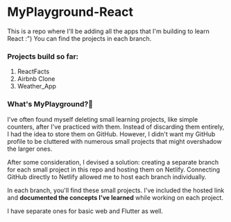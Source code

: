 # MyPlayground-React
This is a repo where I'll be adding all the apps that I'm building to learn React :")
You can find the projects in each branch.

### Projects build so far:
1. ReactFacts
2. Airbnb Clone
3. Weather_App

### What's MyPlayground?🖤
I've often found myself deleting small learning projects, like simple counters, after I've practiced with them. Instead of discarding them entirely, I had the idea to store them on GitHub. However, I didn't want my GitHub profile to be cluttered with numerous small projects that might overshadow the larger ones.

After some consideration, I devised a solution: creating a separate branch for each small project in this repo and hosting them on Netlify. Connecting GitHub directly to Netlify allowed me to host each branch individually.

In each branch, you'll find these small projects. I've included the hosted link and <b>documented the concepts I've learned</b> while working on each project.

I have separate ones for basic web and Flutter as well.
